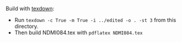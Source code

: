 Build with [texdown](https://github.com/ckotecky/texdown):

- Run `texdown -c True -m True -i ../edited -o . -st 3` from this directory.
- Then build NDMI084.tex with `pdflatex NDMI084.tex`